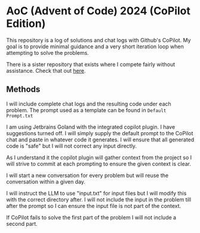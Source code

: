 # AoC (Advent of Code) 2024 (CoPilot Edition)
This repository is a log of solutions and chat logs with Github's CoPilot. My goal is to provide minimal guidance and a very short iteration loop when attempting to solve the problems.

There is a sister repository that exists where I compete fairly without assistance. Check that out [here](https://github.com/droidkfx/AoC-2024-Human).

## Methods

I will include complete chat logs and the resulting code under each problem. The prompt used as a template can be found in `Default Prompt.txt`

I am using Jetbrains Goland with the integrated copilot plugin. I have suggestions turned off. I will simply supply the default prompt to the CoPilot chat and paste in whatever code it generates. I will ensure that all generated code is "safe" but I will not correct any input directly.

As I understand it the copilot plugin will gather context from the project so I will strive to commit at each prompting to ensure the given context is clear.

I will start a new conversation for every problem but will reuse the conversation within a given day.

I will instruct the LLM to use "input.txt" for input files but I will modify this with the correct directory after. I will not include the input in the problem till after the prompt so I can ensure the input file is not part of the context.

If CoPilot fails to solve the first part of the problem I will not include a second part.